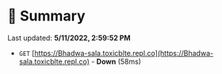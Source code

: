 # 📖 Summary
Last updated: **5/11/2022, 2:59:52 PM**

- `GET` [https://Bhadwa-sala.toxicblte.repl.co](https://Bhadwa-sala.toxicblte.repl.co) - **Down** (58ms)
